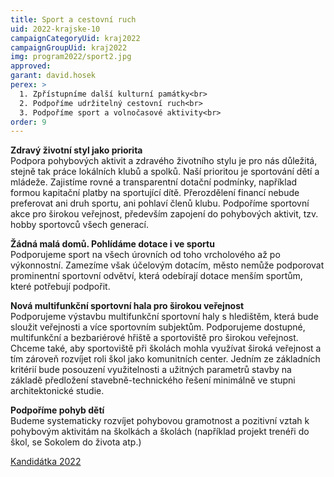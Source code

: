 ```yaml
---
title: Sport a cestovní ruch
uid: 2022-krajske-10
campaignCategoryUid: kraj2022
campaignGroupUid: kraj2022
img: program2022/sport2.jpg
approved:
garant: david.hosek
perex: >
  1. Zpřístupníme další kulturní památky<br>
  2. Podpoříme udržitelný cestovní ruch<br>
  3. Podpoříme sport a volnočasové aktivity<br>  
order: 9
---
```


**Zdravý životní styl jako priorita**	<br>
Podpora pohybových aktivit a zdravého životního stylu je pro nás důležitá, stejně tak práce lokálních klubů a spolků. Naší prioritou je sportování dětí a mládeže. Zajistíme rovné a transparentní dotační podmínky, například formou kapitační platby na sportující dítě. Přerozdělení financí nebude preferovat ani druh sportu, ani pohlaví členů klubu. Podpoříme sportovní akce pro širokou veřejnost, především zapojení do pohybových aktivit, tzv. hobby sportovců všech generací.
 
**Žádná malá domů. Pohlídáme dotace i ve sportu** <br>
Podporujeme sport na všech úrovních od toho vrcholového až po výkonnostní. Zamezíme však účelovým dotacím, město nemůže podporovat prominentní sportovní odvětví, která odebírají dotace menším sportům, které potřebují podpořit.
 
**Nová multifunkční sportovní hala pro širokou veřejnost** <br>
Podporujeme výstavbu multifunkční sportovní haly s hledištěm, která bude sloužit veřejnosti a více sportovním subjektům. Podporujeme dostupné, multifunkční a bezbariérové hřiště a sportoviště pro širokou veřejnost. Chceme také, aby sportoviště při školách mohla využívat široká veřejnost a tím zároveň rozvíjet roli škol jako komunitních center. Jedním ze základních kritérií bude posouzení využitelnosti a užitných parametrů stavby na základě předložení stavebně-technického řešení minimálně ve stupni architektonické studie.
 
**Podpoříme pohyb dětí** <br>
Budeme systematicky rozvíjet pohybovou gramotnost a pozitivní vztah k pohybovým aktivitám na školkách a školách (například projekt trenéři do škol, se Sokolem do života atp.)


[Kandidátka 2022](/volby/2022/krajske/)

